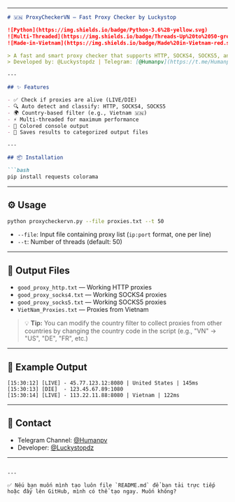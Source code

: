 
---

````markdown
# 🇻🇳 ProxyCheckerVN — Fast Proxy Checker by Luckystop

![Python](https://img.shields.io/badge/Python-3.6%2B-yellow.svg)
![Multi-Threaded](https://img.shields.io/badge/Threads-Up%20to%2050-green.svg)
![Made-in-Vietnam](https://img.shields.io/badge/Made%20in-Vietnam-red.svg)

> A fast and smart proxy checker that supports HTTP, SOCKS4, SOCKS5, and filters proxies by country (Vietnam by default 🇻🇳).  
> Developed by: @Luckystopdz | Telegram: [@Humanpv](https://t.me/Humanpv)

---

## ✨ Features

- ✅ Check if proxies are alive (LIVE/DIE)
- 🔍 Auto detect and classify: HTTP, SOCKS4, SOCKS5
- 🌍 Country-based filter (e.g., Vietnam 🇻🇳)
- ⚡ Multi-threaded for maximum performance
- 🎨 Colored console output
- 💾 Saves results to categorized output files

---

## 📦 Installation

```bash
pip install requests colorama
````

---

## ⚙️ Usage

```bash
python proxycheckervn.py --file proxies.txt --t 50
```

* `--file`: Input file containing proxy list (`ip:port` format, one per line)
* `--t`: Number of threads (default: 50)

---

## 📁 Output Files

* `good_proxy_http.txt` — Working HTTP proxies
* `good_proxy_socks4.txt` — Working SOCKS4 proxies
* `good_proxy_socks5.txt` — Working SOCKS5 proxies
* `VietNam_Proxies.txt` — Proxies from Vietnam

> 💡 **Tip:** You can modify the country filter to collect proxies from other countries by changing the country code in the script (e.g., "VN" → "US", "DE", "FR", etc.)

---

## 📸 Example Output

```text
[15:30:12] [LIVE] - 45.77.123.12:8080 | United States | 145ms
[15:30:13] [DIE]  - 123.45.67.89:1080
[15:30:14] [LIVE] - 113.22.11.88:8080 | Vietnam | 122ms
```

---

## 💬 Contact

* Telegram Channel: [@Humanpv]([https://t.me/[Humanpv](https://t.me/humanpcc)](https://t.me/humanpcc))
* Developer: [@Luckystopdz](https://t.me/thuannodejs)

---

```

---

✅ Nếu bạn muốn mình tạo luôn file `README.md` để bạn tải trực tiếp hoặc đẩy lên GitHub, mình có thể tạo ngay. Muốn không?
```
